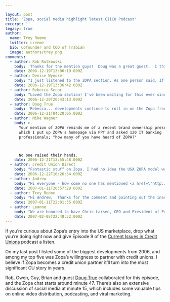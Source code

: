 ```yaml
---

layout: post
title: 'Zopa, social media highlight latest CIiCU Podcast'
excerpt: ''
legacy: true
author:
  name: Trey Reeme
  twitter: creeme
  bio: Cofounder and COO of Trabian
  image: authors/trey.png
comments:
  - author: Rob Rutkowski
    body: 'Thanks for the mention guys!  Doug was a great guest.  I think I could have gone on for hours about some of the new marketing concepts he and his credit union have developed.  They are way ahead of the curve.  '
    date: 2006-12-19T13:06:19.000Z
  - author: Denise Wymore
    body: "I just listened to the ZOPA section. As one person said, If this catches on in the US like it has in the UK...\"it would be a disruptive force! \n\nEveryone should listen to this. Kudos to Trabian for being in the know....."
    date: 2006-12-19T13:36:42.000Z
  - author: Rebecca Secor
    body: "Loved the Zopa section! I've been waiting for this ever since I got tuned into them a few years ago.\r\nPartnering with Zopa through a CUSO is an interesting concept...can't wait to hear more.\r\nThey are sooooo cool in the UK...do you think coolness is transferrable? \r\nFrom the initial launches they've been doing in Cali, sounds like they may be the next big thing in the US.\r\nThe train's leaving the station...who's coming with me?"
    date: 2006-12-20T20:43:13.000Z
  - author: Doug True
    body: 'Rebecca... developments continue to roll in on the Zopa front.  The Zopa US launch will include credit unions in a big way.  Stay tuned.  '
    date: 2006-12-21T04:20:05.000Z
  - author: Mike Wagner
    body: >-
      Your mention of ZOPA reminds me of a recent brand ownership presentation in
      which I put up ZOPA's homepage via PPT and asked 120 IT banking
      professionals; "how many of you have heard of ZOPA?"



      No one raised their hands.
    date: 2006-12-21T13:55:48.000Z
  - author: Credit Union Direct
    body: "Fantastic stuff on Zopa. I had no idea the USA ZOPA model was different from the UK one. If ZOPA is to truly take off (and it seems it must) it will be you guys in the USA who can make it happen.\r\n\r\nThe UK is at times a little hesitant when it comes to innovation in finance. For instance the first ATM Cards have only just been issued to three pioneering Credit Unions. And bear in mind that the CU movement is extremely small in the UK at the present time.\r\n\r\n"
    date: 2006-12-22T16:26:34.000Z
  - author: Andrew
    body: "Hi everyone - how come no one has mentioned <a href=\"http://www.prosper.com/\">Prosper.com</a>? We have been up and running for nearly a year already, have made $30 million in person-to-person loans, and are already enabling ad-hoc credit unions through our groups concept.\r\n\r\nThere's also an inaccuracy in the discussion about Prosper in the podcast. Prosper loans are not strictly 1-to-1: we allow (in fact, we encourage) lenders to make many small loans across multiple borrowers to diversify and mitigate risk."
    date: 2007-01-11T20:57:29.000Z
  - author: Trey Reeme
    body: "Hi Andrew,  Thanks for the comment and pointing out the inaccuracy - \n\nLike I have with Zopa, I've followed Prosper.com for a while (a search on this site will show more than a couple of posts giving you props).  We admittedly get all fired up about Zopa because of their desire to work with credit unions as a partner.  \n\nWhile we're interested in writing about p2p lending as a whole, we're also mainly focused on credit unions.  That's why we give a lot of props to Zopa.  They've been very willing to communicate to our industry and see a natural fit between the model and CUs.\n\nWhat you, Zopa, and (later this year) CommunityLend (Canada) are doing is truly groundbreaking, and I only hope that you keep up the growth!  Many thanks for commenting, and best of luck in 2007.\n"
    date: 2007-01-11T22:01:35.000Z
  - author: Leanne
    body: "We are honored to have Chris Larsen, CEO and President of Prosper.com and Garbiel Dalporto, Chief Marketing Officer of Zecco.com speak at Net.Finance 2007. So if you wish to meet them and hear their views, strategies, and plans in advancing financial services, they'll be at Net.Finance. This is the premier Multi-Channel Financial Services Marketing Conference to be held on April 16-19, 2007 at the Camelback Inn, Scottsdale AZ.\r\n\r\nTopics include peer-to-peer lending, social media, web 2.0, blogging, and high-level presentations on customer-centric marketing strategies and online banking optimization.\r\n\r\nWebsite is www.netfinanceus.com. Agenda is posted on the site and you can register online to get great discounts. "
    date: 2007-02-05T22:48:32.000Z
---
```


<p>If you&#8217;re curious about Zopa&#8217;s entry into the US marketplace, drop what you&#8217;re doing right now and give Episode 9 of the <a href="http://ciicu.libsyn.com">Current Issues in Credit Unions</a> podcast a listen.</p>
<p>On my last post I listed some of the biggest developments from 2006, and among my top five was Zopa&#8217;s willingness to partner with credit unions.  I believe if Zopa becomes a credit union partner it&#8217;ll turn into the most significant CU story in years.</p>
<p>Rob, Gwen, Guy, Brian and guest <a href="http://www.dougtrue.net">Doug True</a> collaborated for this episode, and the Zopa chat starts around minute 47.  There&#8217;s also an extensive discussion of social media at minute 15, which includes some valuable tips on online video distribution, podcasting, and viral marketing.</p>